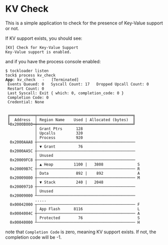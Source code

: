 KV Check
=========

This is a simple application to check for the presence of Key-Value support or
not.

If KV support exists, you should see:

```
[KV] Check for Key-Value Support
Key-Value support is enabled.
```

and if you have the process console enabled:

```
$ tockloader listen
tock$ process kv_check
𝐀𝐩𝐩: kv_check   -   [Terminated]
 Events Queued: 0   Syscall Count: 17   Dropped Upcall Count: 0
 Restart Count: 0
 Last Syscall: Exit { which: 0, completion_code: 0 }
 Completion Code: 0
 Credential: None


 ╔═══════════╤══════════════════════════════════════════╗
 ║  Address  │ Region Name    Used | Allocated (bytes)  ║
 ╚0x2000B000═╪══════════════════════════════════════════╝
             │ Grant Ptrs      128
             │ Upcalls         320
             │ Process         920
  0x2000AAA8 ┼───────────────────────────────────────────
             │ ▼ Grant          76
  0x2000AA5C ┼───────────────────────────────────────────
             │ Unused
  0x20009FC8 ┼───────────────────────────────────────────
             │ ▲ Heap         1100 |   3808               S
  0x20009B7C ┼─────────────────────────────────────────── R
             │ Data            892 |    892               A
  0x20009800 ┼─────────────────────────────────────────── M
             │ ▼ Stack         240 |   2048
  0x20009710 ┼───────────────────────────────────────────
             │ Unused
  0x20009000 ┴───────────────────────────────────────────
             .....
  0x00042000 ┬─────────────────────────────────────────── F
             │ App Flash      8116                        L
  0x0004004C ┼─────────────────────────────────────────── A
             │ Protected        76                        S
  0x00040000 ┴─────────────────────────────────────────── H
```

note that `Completion Code` is zero, meaning KV support exists. If not, the
completion code will be -1.
